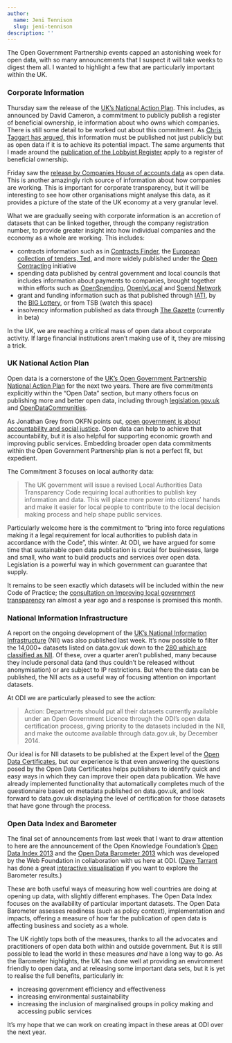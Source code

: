 ```yaml
---
author:
  name: Jeni Tennison
  slug: jeni-tennison
description: ''
---
```


<p>The Open Government Partnership events capped an astonishing week for open data, with so many announcements that I suspect it will take weeks to digest them all. I wanted to highlight a few that are particularly important within the UK.</p>

<h3>Corporate Information</h3>

<p>Thursday saw the release of the <a rel="external" href="http://data.gov.uk/library/open-government-partnership-uk-national-action-plan-2013-2015">UK&rsquo;s National Action Plan</a>. This includes, as announced by David Cameron, a commitment to publicly publish a register of beneficial ownership, ie information about who owns which companies. There is still some detail to be worked out about this commitment. As <a rel="external" href="http://blog.opencorporates.com/2013/10/31/british-pm-gets-it-good-business-requires-good-open-data/">Chris Taggart has argued</a>, this information must be published not just publicly but as open data if it is to achieve its potential impact. The same arguments that I made around the <a rel="external" href="http://theodi.org/blog/lobbyist-register-should-be-open-data">publication of the Lobbyist Register</a> apply to a register of beneficial ownership.</p>

<p>Friday saw the <a rel="external" href="http://www.companieshouse.gov.uk/pressDesk/news/freeAccountsData.shtml">release by Companies House of accounts data</a> as open data. This is another amazingly rich source of information about how companies are working. This is important for corporate transparency, but it will be interesting to see how other organisations might analyse this data, as it provides a picture of the state of the UK economy at a very granular level.</p>

<p>What we are gradually seeing with corporate information is an accretion of datasets that can be linked together, through the company registration number, to provide greater insight into how individual companies and the economy as a whole are working. This includes:</p>

<ul>
  <li>contracts information such as in <a rel="external" href="https://online.contractsfinder.businesslink.gov.uk/">Contracts Finder</a>, the <a rel="external" href="http://ted.europa.eu/TED/main/HomePage.do">European collection of tenders, Ted</a>, and more widely published under the <a rel="external" href="http://www.open-contracting.org/">Open Contracting</a> initiative</li>
  <li>spending data published by central government and local councils that includes information about payments to companies, brought together within efforts such as <a rel="external" href="http://openspending.org/">OpenSpending</a>, <a rel="external" href="http://openlylocal.com/">OpenlyLocal</a> and <a rel="external" href="http://www.spendnetwork.com/">Spend Network</a></li>
  <li>grant and funding information such as that published through <a rel="external" href="http://www.aidtransparency.net/">IATI</a>, by the <a rel="external" href="http://www.biglotteryfund.org.uk/research/open-data">BIG Lottery</a>, or from TSB (watch this space)</li>
  <li>insolvency information published as data through <a rel="external" href="http://www.thegazette.co.uk/">The Gazette</a> (currently in beta)</li>
</ul>

<p>In the UK, we are reaching a critical mass of open data about corporate activity. If large financial institutions aren&rsquo;t making use of it, they are missing a trick.</p>

<h3>UK National Action Plan</h3>

<p>Open data is a cornerstone of the <a href="https://www.gov.uk/government/consultations/open-government-partnership-uk-national-action-plan-2013/open-government-partnership-uk-national-action-plan-2013-to-2015#open-data-radically-opening-up-government-data-for-greater-accountability-public-service-improvement-and-economic-growth">UK&rsquo;s Open Government Partnership National Action Plan</a> for the next two years. There are five commitments explicitly within the &ldquo;Open Data&rdquo; section, but many others focus on publishing more and better open data, including through <a rel="external" href="http://www.legislation.gov.uk/">legislation.gov.uk</a> and <a rel="external" href="http://opendatacommunities.org/">OpenDataCommunities</a>.</p>

<p>As Jonathan Grey from OKFN points out, <a rel="external" href="http://blog.okfn.org/2013/11/05/open-government-should-be-about-accountability-and-social-justice-not-the-digital-economy/">open government is about accountability and social justice</a>. Open data can help to achieve that accountability, but it is also helpful for supporting economic growth and improving public services. Embedding broader open data commitments within the Open Government Partnership plan is not a perfect fit, but expedient.</p>

<p>The Commitment 3 focuses on local authority data:</p>

<blockquote>
  <p>The UK government will issue a revised Local Authorities Data Transparency Code requiring local authorities to publish key information and data. This will place more power into citizens’ hands and make it easier for local people to contribute to the local decision making process and help shape public services.</p>
</blockquote>

<p>Particularly welcome here is the commitment to &ldquo;bring into force regulations making it a legal requirement for local authorities to publish data in accordance with the Code&rdquo;, this winter. At ODI, we have argued for some time that sustainable open data publication is crucial for businesses, large and small, who want to build products and services over open data. Legislation is a powerful way in which government can guarantee that supply.</p>

<p>It remains to be seen exactly which datasets will be included within the new Code of Practice; the <a href="https://www.gov.uk/government/consultations/improving-local-government-transparency">consultation on Improving local government transparency</a> ran almost a year ago and a response is promised this month.</p>

<h3>National Information Infrastructure</h3>

<p>A report on the ongoing development of the <a href="https://www.gov.uk/government/publications/national-information-infrastructure">UK&rsquo;s National Information Infrastructure</a> (NII) was also published last week. It&rsquo;s now possible to filter the 14,000+ datasets listed on data.gov.uk down to the <a rel="external" href="http://data.gov.uk/data/search?core_dataset=true">280 which are classified as NII</a>. Of these, over a quarter aren&rsquo;t published, many because they include personal data (and thus couldn&rsquo;t be released without anonymisation) or are subject to IP restrictions. But where the data can be published, the NII acts as a useful way of focusing attention on important datasets.</p>

<p>At ODI we are particularly pleased to see the action:</p>

<blockquote>
  <p>Action: Departments should put all their datasets currently available under an Open Government Licence through the ODI’s open data certification process, giving priority to the datasets included in the NII, and make the outcome available through data.gov.uk, by December 2014.</p>
</blockquote>

<p>Our ideal is for NII datasets to be published at the Expert level of the <a rel="external" href="https://certificates.theodi.org/">Open Data Certificates</a>, but our experience is that even answering the questions posed by the Open Data Certificates helps publishers to identify quick and easy ways in which they can improve their open data publication. We have already implemented functionality that automatically completes much of the questionnaire based on metadata published on data.gov.uk, and look forward to data.gov.uk displaying the level of certification for those datasets that have gone through the process.</p>

<h3>Open Data Index and Barometer</h3>

<p>The final set of announcements from last week that I want to draw attention to here are the announcement of the Open Knowledge Foundation&rsquo;s <a rel="external" href="https://index.okfn.org/">Open Data Index 2013</a> and the <a rel="external" href="http://www.opendatabarometer.org">Open Data Barometer 2013</a> which was developed by the Web Foundation in collaboration with us here at ODI. (<a href="/team/dave-tarrant">Dave Tarrant</a> has done a great <a rel="external" href="http://theodi.github.io/open-data-barometer-viz/">interactive visualisation</a> if you want to explore the Barometer results.)</p>

<p>These are both useful ways of measuring how well countries are doing at opening up data, with slightly different emphases. The Open Data Index focuses on the availability of particular important datasets. The Open Data Barometer assesses readiness (such as policy context), implementation and impacts, offering a measure of how far the publication of open data is affecting business and society as a whole.</p>

<p>The UK rightly tops both of the measures, thanks to all the advocates and practitioners of open data both within and outside government. But it is still possible to lead the world in these measures <em>and</em> have a long way to go. As the Barometer highlights, the UK has done well at providing an environment friendly to open data, and at releasing some important data sets, but it is yet to realise the full benefits, particularly in:</p>

<ul>
  <li>increasing government efficiency and effectiveness</li>
  <li>increasing environmental sustainability</li>
  <li>increasing the inclusion of marginalised groups in policy making and accessing public services</li>
</ul>

<p>It&rsquo;s my hope that we can work on creating impact in these areas at ODI over the next year.</p>

